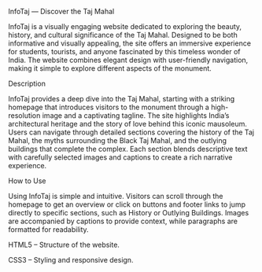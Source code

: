 InfoTaj — Discover the Taj Mahal

InfoTaj is a visually engaging website dedicated to exploring the beauty, history, and cultural significance of the Taj Mahal. Designed to be both informative and visually appealing, the site offers an immersive experience for students, tourists, and anyone fascinated by this timeless wonder of India. The website combines elegant design with user-friendly navigation, making it simple to explore different aspects of the monument.


Description

InfoTaj provides a deep dive into the Taj Mahal, starting with a striking homepage that introduces visitors to the monument through a high-resolution image and a captivating tagline. The site highlights India’s architectural heritage and the story of love behind this iconic mausoleum. Users can navigate through detailed sections covering the history of the Taj Mahal, the myths surrounding the Black Taj Mahal, and the outlying buildings that complete the complex. Each section blends descriptive text with carefully selected images and captions to create a rich narrative experience.

How to Use

Using InfoTaj is simple and intuitive. Visitors can scroll through the homepage to get an overview or click on buttons and footer links to jump directly to specific sections, such as History or Outlying Buildings. Images are accompanied by captions to provide context, while paragraphs are formatted for readability.

HTML5 – Structure of the website.

CSS3 – Styling and responsive design.

